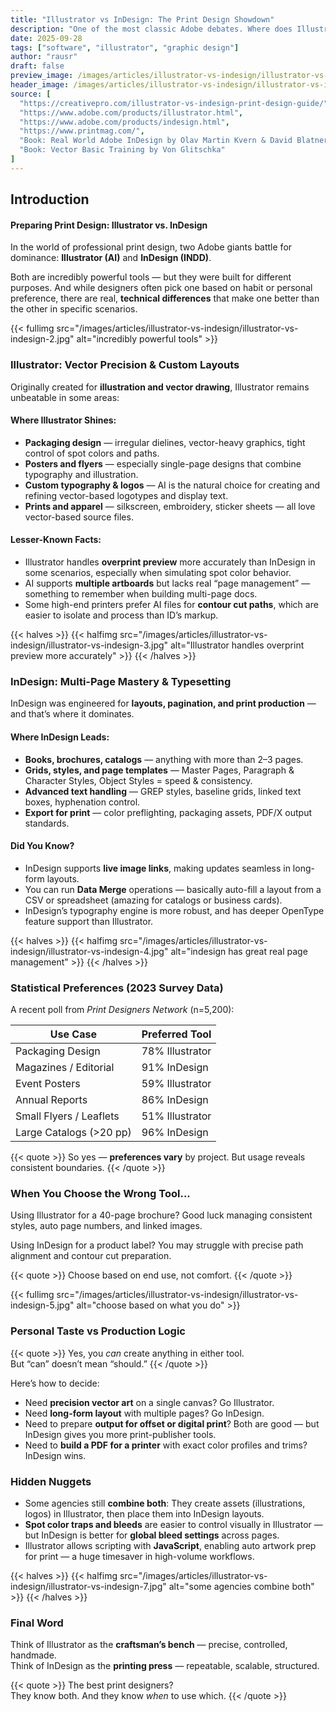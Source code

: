 ```yaml
---
title: "Illustrator vs InDesign: The Print Design Showdown"
description: "One of the most classic Adobe debates. Where does Illustrator shine in print work — and when is InDesign the real king? This article uncovers the strengths, quirks, and lesser-known secrets of both."
date: 2025-09-28
tags: ["software", "illustrator", "graphic design"]
author: "rausr"
draft: false
preview_image: /images/articles/illustrator-vs-indesign/illustrator-vs-indesign-10.jpg
header_image: /images/articles/illustrator-vs-indesign/illustrator-vs-indesign-1.jpg
source: [
  "https://creativepro.com/illustrator-vs-indesign-print-design-guide/",
  "https://www.adobe.com/products/illustrator.html",
  "https://www.adobe.com/products/indesign.html",
  "https://www.printmag.com/",
  "Book: Real World Adobe InDesign by Olav Martin Kvern & David Blatner",
  "Book: Vector Basic Training by Von Glitschka"
]
---
```



## Introduction
#### Preparing Print Design: Illustrator vs. InDesign

In the world of professional print design, two Adobe giants battle for dominance: **Illustrator (AI)** and **InDesign (INDD)**.  

Both are incredibly powerful tools — but they were built for different purposes. And while designers often pick one based on habit or personal preference, there are real, **technical differences** that make one better than the other in specific scenarios.


{{< fullimg src="/images/articles/illustrator-vs-indesign/illustrator-vs-indesign-2.jpg" alt="incredibly powerful tools" >}}


### Illustrator: Vector Precision & Custom Layouts

Originally created for **illustration and vector drawing**, Illustrator remains unbeatable in some areas:

#### Where Illustrator Shines:
- **Packaging design** — irregular dielines, vector-heavy graphics, tight control of spot colors and paths.
- **Posters and flyers** — especially single-page designs that combine typography and illustration.
- **Custom typography & logos** — AI is the natural choice for creating and refining vector-based logotypes and display text.
- **Prints and apparel** — silkscreen, embroidery, sticker sheets — all love vector-based source files.

#### Lesser-Known Facts:
- Illustrator handles **overprint preview** more accurately than InDesign in some scenarios, especially when simulating spot color behavior.
- AI supports **multiple artboards** but lacks real “page management” — something to remember when building multi-page docs.
- Some high-end printers prefer AI files for **contour cut paths**, which are easier to isolate and process than ID’s markup.

{{< halves >}}
{{< halfimg src="/images/articles/illustrator-vs-indesign/illustrator-vs-indesign-3.jpg" alt="Illustrator handles overprint preview more accurately" >}}
{{< /halves >}}


### InDesign: Multi-Page Mastery & Typesetting

InDesign was engineered for **layouts, pagination, and print production** — and that’s where it dominates.

#### Where InDesign Leads:
- **Books, brochures, catalogs** — anything with more than 2–3 pages.
- **Grids, styles, and page templates** — Master Pages, Paragraph & Character Styles, Object Styles = speed & consistency.
- **Advanced text handling** — GREP styles, baseline grids, linked text boxes, hyphenation control.
- **Export for print** — color preflighting, packaging assets, PDF/X output standards.

#### Did You Know?
- InDesign supports **live image links**, making updates seamless in long-form layouts.
- You can run **Data Merge** operations — basically auto-fill a layout from a CSV or spreadsheet (amazing for catalogs or business cards).
- InDesign’s typography engine is more robust, and has deeper OpenType feature support than Illustrator.


{{< halves >}}
{{< halfimg src="/images/articles/illustrator-vs-indesign/illustrator-vs-indesign-4.jpg" alt="indesign has great real page management" >}}
{{< /halves >}}


### Statistical Preferences (2023 Survey Data)

A recent poll from *Print Designers Network* (n=5,200):

| Use Case                 | Preferred Tool     |
|--------------------------|--------------------|
| Packaging Design         | 78% Illustrator     |
| Magazines / Editorial    | 91% InDesign        |
| Event Posters            | 59% Illustrator     |
| Annual Reports           | 86% InDesign        |
| Small Flyers / Leaflets  | 51% Illustrator     |
| Large Catalogs (>20 pp)  | 96% InDesign        |

{{< quote >}}
So yes — **preferences vary** by project. But usage reveals consistent boundaries.
{{< /quote >}}


### When You Choose the Wrong Tool...

Using Illustrator for a 40-page brochure? Good luck managing consistent styles, auto page numbers, and linked images.

Using InDesign for a product label? You may struggle with precise path alignment and contour cut preparation.

{{< quote >}}
Choose based on end use, not comfort.
{{< /quote >}}

{{< fullimg src="/images/articles/illustrator-vs-indesign/illustrator-vs-indesign-5.jpg" alt="choose based on what you do" >}}


### Personal Taste vs Production Logic

{{< quote >}}
Yes, you *can* create anything in either tool.  
But “can” doesn’t mean “should.”
{{< /quote >}}

Here’s how to decide:

- Need **precision vector art** on a single canvas? Go Illustrator.
- Need **long-form layout** with multiple pages? Go InDesign.
- Need to prepare **output for offset or digital print**? Both are good — but InDesign gives you more print-publisher tools.
- Need to **build a PDF for a printer** with exact color profiles and trims? InDesign wins.


### Hidden Nuggets

- Some agencies still **combine both**: They create assets (illustrations, logos) in Illustrator, then place them into InDesign layouts.
- **Spot color traps and bleeds** are easier to control visually in Illustrator — but InDesign is better for **global bleed settings** across pages.
- Illustrator allows scripting with **JavaScript**, enabling auto artwork prep for print — a huge timesaver in high-volume workflows.


{{< halves >}}
{{< halfimg src="/images/articles/illustrator-vs-indesign/illustrator-vs-indesign-7.jpg" alt="some agencies combine both" >}}
{{< /halves >}}


### Final Word

Think of Illustrator as the **craftsman’s bench** — precise, controlled, handmade.  
Think of InDesign as the **printing press** — repeatable, scalable, structured.

{{< quote >}}
The best print designers?  
They know both. And they know *when* to use which.
{{< /quote >}}